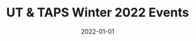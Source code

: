 ---
title: UT & TAPS Winter 2022 Events
layout: events
date: 2022-01-01
slug: winter
events:
    - title: Winter Auditions
      description: >-
        Come audition for *The Heirs*, *The Light*, *The Trail to Oregon!*, and Winter Workshops: *Chaos Theory* & *Fields of Asphodel*! Those interested in
        auditioning should visit [this page](/get-involved/actors) for more details.
      time: 'Jan. 4-6, 7-10pm'
      location: 'Virtual'
      links:
        Audition Form: https://bit.ly/UTWinter22Auditions
        Audition Slides: https://bit.ly/UTWinter22AuditionSides
      image: >-
        https://scontent-ort2-2.xx.fbcdn.net/v/t39.30808-6/271209934_10159223625813591_2118390097789717389_n.jpg?_nc_cat=110&ccb=1-5&_nc_sid=340051&_nc_ohc=Qc87fuzi41UAX_Odfvn&_nc_ht=scontent-ort2-2.xx&oh=00_AT-kBXyW2V6ca858It3u8Fuy7iGUVkL5D01A1kjEhKnn5A&oe=61F6643B
    - title: 'Theater[24] Showcase'
      description: >-
        Theater [24] is a wild ride of a theater festival where students write,
        produce, direct, rehearse and perform short plays centered around a secret
        theme all in the span of 24 hours! Come see the culmination of their work,
        or signup
        [here](https://forms.gle/yBck5aB8q7mSwVMn7)
        to participate!
      time: 'Jan. 15, 7:30pm'
      location: '[Zoom](https://bit.ly/T24Winter22)'
      links:
        Tickets:  https://bit.ly/T24Tickets
        Program: https://bit.ly/T24Winter22Program
      image: >-
        https://scontent-ort2-2.xx.fbcdn.net/v/t39.30808-6/271859484_10159242268303591_2587653269183247433_n.jpg?_nc_cat=105&ccb=1-5&_nc_sid=340051&_nc_ohc=cGjMGQ523D4AX8ZC3jL&tn=ELw6fZNhK4s5dD2J&_nc_ht=scontent-ort2-2.xx&oh=00_AT85VbeKa8rEhzub5HwNA36ytcQncAEIEcV41V8XVO-xNw&oe=61F70CEE
    - title: Project Day
      description: >-
        Hosted by TAPS, Project Day is a quarterly event for the casts and crews
        of all the shows to meet each other, other performance RSOs, and TAPS staff.
        This quarter, learn about wellness and self-care in the arts in a workshop led by Colleen Hughes. Feel free
        to come even if you are not on a show - it's a great way to meet theater
        people and learn about the performance opportunities at UChicago!
      time: 'Jan. 21, 6-8pm'
      location: 'Virtual'
      image: >-
        https://scontent-ort2-2.xx.fbcdn.net/v/t39.30808-6/271988670_2058800127622672_896088634458838807_n.jpg?_nc_cat=103&ccb=1-5&_nc_sid=340051&_nc_ohc=y26KaQkCB4YAX-BKg_f&_nc_ht=scontent-ort2-2.xx&oh=00_AT85lN0EdK-j2PFiqDtVBCu_55325u33BLuVvTDRQQxifg&oe=61F73BEB
    - title: "cmcbonding: games 'n' fun"
      description: >-
        UT's quarterly Company Meets Company Bash returns again on the UT Discord! After Project Day, come bond with your company beyond being Zoom boxes, and hang out with other UT friends, new and old! We'll be playing Jackbox and other games, plus some surprise activities along the way... Anyone in a ut production in this winter, who's been on a past show, or is looking to get involved is welcome!
      time: 'Jan. 21, 9:30pm - ???'
      location: 'UT Discord'
      image: >-
        https://scontent-ort2-2.xx.fbcdn.net/v/t39.30808-6/247650332_10159254421883591_4350337764844848012_n.jpg?_nc_cat=110&ccb=1-5&_nc_sid=340051&_nc_ohc=R7EwYwnDQMoAX8Kp_kG&_nc_ht=scontent-ort2-2.xx&oh=00_AT9QPyj7vZEmmnrMEEPttr_qYwPvlNi6OKZ9cQS80LE-cQ&oe=61F81EF3
    - title: Staged Readings
      description: >-
        Come watch staged readings of scenes written, directed, and performed by students! This is a free event!
      time: 'Feb. 12, 2pm'
      location: '[Logan 501](https://goo.gl/maps/Rd7gzsGaCBNaBYrM7)'
      links:
        Tickets (link coming soon): #
      image: ''
    - title: Weekend of Workshops
      description: >-
        Come see workshopped scenes from *Chaos Theory* and *Fields of Asphodel*.
      time: 'Feb. 11-12, 7:30pm'
      location: '[Logan Theater East](https://goo.gl/maps/Rd7gzsGaCBNaBYrM7)'
      links:
        Tickets ($6 advance, $8 door; link coming soon): #
      image: ''
    - title: Amazons and Their Men
      description: >-
        The Frau used to direct beautiful films for a fascist government. Now she’s trying to make a film that’s simply beautiful. But when telegrams start to arrive from the Minister of Propaganda, The Frau can no longer ignore the real war outside her sound stage. A darkly comical look at the role of artists during wartime, inspired by the life and work of Leni Riefenstahl. A free preview will take place Thursday, Feb. 17.
      time: 'Feb. 17-19, 7:30pm + Feb. 19, 2pm'
      location: '[Logan Theater West](https://goo.gl/maps/Rd7gzsGaCBNaBYrM7)'
      links:
        Tickets ($6 advance, $8 door; link coming soon): #
      image:
        https://humanities-web.s3.us-east-2.amazonaws.com/taps/prod/s3fs-public/inline-images/Amazons%20Production%20Page.jpg
    - title: The Heirs
      description: >-
        At the annual Von Meyer Christmas Eve party, the youngest generation of the Von Meyer family find their retreat in the back office. But in the wake of the Von Meyer matriarch, Annabelle "Granny Annie" Smith-Von Meyer, the family fortune is on the line. Now, the young Von Meyers must face both the family legacy and their future.l. A free preview will take place Thursday, Feb. 17.
      time: 'Feb. 17-19, 7:30pm + Feb. 19, 2pm'
      location: '[Logan Theater East](https://goo.gl/maps/Rd7gzsGaCBNaBYrM7)'
      links:
        Tickets ($6 advance, $8 door; link coming soon): #
      image:
        https://humanities-web.s3.us-east-2.amazonaws.com/taps/prod/s3fs-public/inline-images/The%20Heirs%20Web%20Event%20Page.jpg
    - title: The Light
      description: >-
        Not every marriage proposal goes as planned. Loy A. Webb’s *The Light* introduces us to Rashad and Genesis on what should be one of the happiest days of their lives, but their joy quickly unravels when ground-shifting accusations from the past resurface in this gripping two-character drama. Can their relationship survive the growing divide between them over who – and what – to believe? *The Light* is a reckoning that unfolds in real-time and peels away the layers of truth, doubt, pain, and, ultimately, the power of love. A free preview will take place Thursday, March 3.
      time: 'Mar. 3-5, 7:30pm + Mar. 5, 2pm'
      location: '[Logan Theater West](https://goo.gl/maps/Rd7gzsGaCBNaBYrM7)'
      links:
        Tickets ($6 advance, $8 door; link coming soon): #
      image:
        https://humanities-web.s3.us-east-2.amazonaws.com/taps/prod/s3fs-public/inline-images/The%20Light%20Web%20Event%20Page.jpg
---